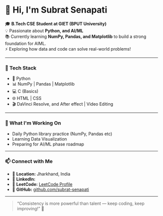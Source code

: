 # 👋 Hi, I'm Subrat Senapati  

🎓 **B.Tech CSE Student at GIET (BPUT University)**  
💡 Passionate about **Python, and AI/ML**  
📚 Currently learning **NumPy, Pandas, and Matplotlib** to build a strong foundation for AIML.  
⚡ Exploring how data and code can solve real-world problems!  

---

### 🧰 Tech Stack
- 🐍 Python  
- 📊 NumPy | Pandas | Matplotlib  
- 💻 C (Basics)  
- 🌐 HTML | CSS  
- 🎬 DaVinci Resolve, and After effect | Video Editing  

---

### 🌱 What I'm Working On
- Daily Python library practice (NumPy, Pandas etc)
- Learning Data Visualization
- Preparing for AI/ML phase roadmap  

---

### 📫 Connect with Me
- 📍 **Location:** Jharkhand, India  
- 💼 **LinkedIn:**   
- 🧠 **LeetCode:** [LeetCode Profile](https://leetcode.com/MiHyeQRcFB/) 
- 🐙 **GitHub:** [github.com/subrat-senapati](https://github.com/subrat-senapati)

---

> “Consistency is more powerful than talent — keep coding, keep improving!” 🚀
